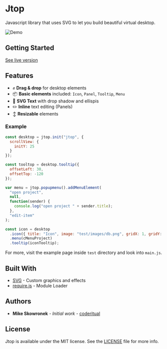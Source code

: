 # Jtop

Javascript library that uses SVG to let you build beautiful virtual desktop.

![Demo](docs/hero.png)

## Getting Started

[See live version](http://coderitual.github.io/jtop/ "jtop")

## Features
- ✊ **Drag & drop** for desktop elements
- 📦 **Basic elements**  included: `Icon`, `Panel`, `Tooltip`, `Menu`
- 📝 **SVG Text** with drop shadow and ellispis
- ✏️ **Inline** text editing (Panels)
- ↕️ **Resizable** elements

### Example

```js
const desktop = jtop.init("jtop", {
  scrollView: {
    initY: 25
  }
});

const tooltop = desktop.tooltip({
  offsetLeft: 30,
  offsetTop: -120
});

var menu = jtop.popupmenu().addMenuElement(
  "open project",
  null,
  function(sender) {
    console.log("open project " + sender.title);
  },
  "edit-item"
);

const icon = desktop
  .icon({ title: "Icon", image: "test/images/db.png", gridX: 1, gridY: 1 })
  .menu(cMenuProject)
  .tooltip(iconTooltip);
```

For more, visit the example page inside `test` directory and look into `main.js`.

## Built With

* [SVG](https://developer.mozilla.org/pl/docs/Web/SVG) - Custom graphics and effects
* [require.js](http://requirejs.org/) - Module Loader

## Authors

* **Mike Skowronek** - *Initial work* - [coderitual](https://twitter.com/coderitual)

## License

Jtop is available under the MIT license. See the [LICENSE](LICENSE) file for more info.
